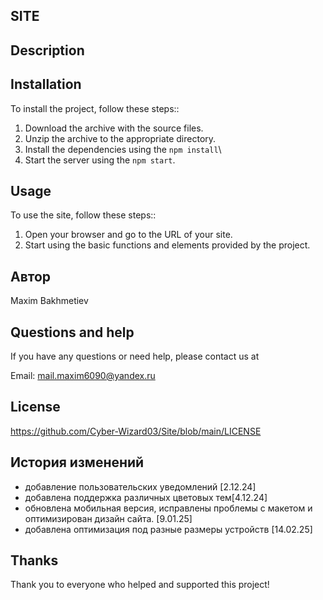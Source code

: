 ## SITE

## Description

## Installation
To install the project, follow these steps::
1. Download the archive with the source files.
2. Unzip the archive to the appropriate directory.
3. Install the dependencies using the `npm install`\
4. Start the server using the `npm start`.

## Usage
To use the site, follow these steps::
1. Open your browser and go to the URL of your site.
2. Start using the basic functions and elements provided by the project.


## Автор
Maxim Bakhmetiev




## Questions and help
If you have any questions or need help, please contact us at 

Email: mail.maxim6090@yandex.ru



## License
https://github.com/Cyber-Wizard03/Site/blob/main/LICENSE

## История изменений
<ul>
<li>добавление пользовательских уведомлений [2.12.24]</li>
<li>добавлена поддержка различных цветовых тем[4.12.24]</li>
<li>обновлена мобильная версия, исправлены проблемы с макетом и оптимизирован дизайн сайта. [9.01.25]
</li>
<li>добавлена оптимизация под разные размеры устройств  [14.02.25]</li>
</ul>



## Thanks
Thank you to everyone who helped and supported this project!
